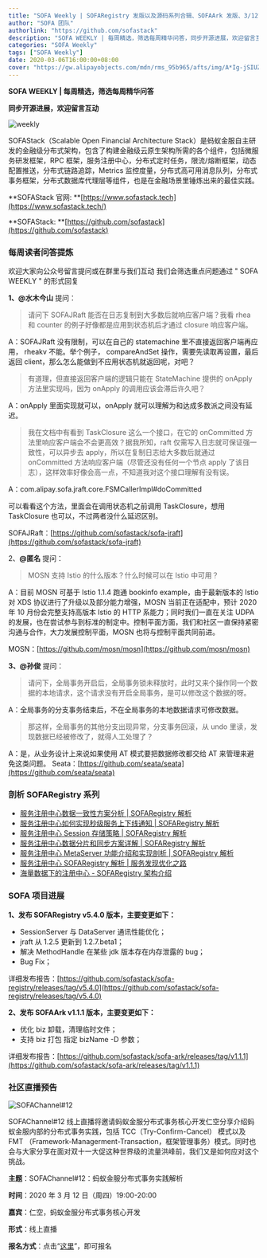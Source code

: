 ```yaml
---
title: "SOFA Weekly | SOFARegistry 发版以及源码系列合辑、SOFAArk 发版、3/12直播预告"
author: "SOFA 团队"
authorlink: "https://github.com/sofastack"
description: "SOFA WEEKLY | 每周精选，筛选每周精华问答，同步开源进展，欢迎留言互动。"
categories: "SOFA Weekly"
tags: ["SOFA Weekly"]
date: 2020-03-06T16:00:00+08:00
cover: "https://gw.alipayobjects.com/mdn/rms_95b965/afts/img/A*Ig-jSIUZWx0AAAAAAAAAAAAAARQnAQ"
---
```


**SOFA WEEKLY | 每周精选，筛选每周精华问答**

**同步开源进展，欢迎留言互动**

![weekly](https://gw.alipayobjects.com/mdn/rms_95b965/afts/img/A*ARgKS6SuU7YAAAAAAAAAAAAAARQnAQ)

SOFAStack（Scalable Open Financial Architecture Stack）是蚂蚁金服自主研发的金融级分布式架构，包含了构建金融级云原生架构所需的各个组件，包括微服务研发框架，RPC 框架，服务注册中心，分布式定时任务，限流/熔断框架，动态配置推送，分布式链路追踪，Metrics 监控度量，分布式高可用消息队列，分布式事务框架，分布式数据库代理层等组件，也是在金融场景里锤炼出来的最佳实践。

**SOFAStack 官网: **[https://www.sofastack.tech](https://www.sofastack.tech/)

**SOFAStack: **[https://github.com/sofastack](https://github.com/sofastack)

### 每周读者问答提炼

欢迎大家向公众号留言提问或在群里与我们互动
我们会筛选重点问题通过 " SOFA WEEKLY " 的形式回复

**1、@水木今山** 提问：

> 请问下 SOFAJRaft 能否在日志复制到大多数后就响应客户端？我看 rhea 和 counter 的例子好像都是应用到状态机后才通过 closure 响应客户端。

A：SOFAJRaft 没有限制，可以在自己的 statemachine 里不直接返回客户端再应用， rheakv 不能。举个例子， compareAndSet 操作，需要先读取再设置，最后返回 client，那么怎么能做到不应用状态机就返回呢，对吧？

> 有道理，但直接返回客户端的逻辑只能在 StateMachine 提供的 onApply 方法里实现吗，因为 onApply 的调用应该会滞后许久吧？

A：onApply 里面实现就可以，onApply 就可以理解为和达成多数派之间没有延迟。

> 我在文档中有看到 TaskClosure 这么一个接口，在它的 onCommitted 方法里响应客户端会不会更高效？据我所知，raft 仅需写入日志就可保证强一致性，可以异步去 apply，所以在复制日志给大多数后就通过 onCommitted 方法响应客户端（尽管还没有任何一个节点 apply 了该日志），这样效率好像会高一点，不知道我对这个接口理解有没有误。

A：com.alipay.sofa.jraft.core.FSMCallerImpl#doCommitted

可以看看这个方法，里面会在调用状态机之前调用 TaskClosure，想用 TaskClosure 也可以，不过两者没什么延迟区别。

SOFAJRaft：[https://github.com/sofastack/sofa-jraft](https://github.com/sofastack/sofa-jraft)

2、**@匿名** 提问：

> MOSN 支持 Istio 的什么版本？什么时候可以在 Istio 中可用？

A：目前 MOSN 可基于 Istio 1.1.4 跑通 bookinfo example，由于最新版本的 Istio 对 XDS 协议进行了升级以及部分能力增强，MOSN 当前正在适配中，预计 2020 年 10 月份会完整支持高版本 Istio 的 HTTP 系能力；同时我们一直在关注 UDPA 的发展，也在尝试参与到标准的制定中。控制平面方面，我们和社区一直保持紧密沟通与合作，大力发展控制平面，MOSN 也将与控制平面共同前进。

MOSN：[https://github.com/mosn/mosn](https://github.com/mosn/mosn)

**3、@孙俊** 提问：

> 请问下，全局事务开启后，全局事务锁未释放时，此时又来个操作同一个数据的本地请求，这个请求没有开启全局事务，是可以修改这个数据的呀。

A：全局事务的分支事务结束后，不在全局事务的本地数据请求可修改数据。

> 那这样，全局事务的其他分支出现异常，分支事务回滚，从 undo 里读，发现数据已经被修改了，就得人工处理了？

A：是，从业务设计上来说如果使用 AT 模式要把数据修改都交给 AT 来管理来避免这类问题。
Seata：[https://github.com/seata/seata](https://github.com/seata/seata)

### 剖析 SOFARegistry 系列

- [服务注册中心数据一致性方案分析 | SOFARegistry 解析](/blog/sofa-registry-data-consistency/)
- [服务注册中心如何实现秒级服务上下线通知 | SOFARegistry 解析](/blog/sofa-registry-service-offline-notification/)
- [服务注册中心 Session 存储策略 | SOFARegistry 解析](/blog/sofa-registry-session-storage/)
- [服务注册中心数据分片和同步方案详解 | SOFARegistry 解析](/blog/sofa-registry-data-fragmentation-synchronization-scheme/)
- [服务注册中心 MetaServer 功能介绍和实现剖析 | SOFARegistry 解析](/blog/sofa-registry-metaserver-function-introduction/)
- [服务注册中心 SOFARegistry 解析 | 服务发现优化之路](/blog/sofa-registry-service-discovery-optimization/)
- [海量数据下的注册中心 - SOFARegistry 架构介绍](/blog/sofa-registry-introduction/)

### SOFA 项目进展

**1、发布 SOFARegistry v5.4.0 版本，主要变更如下：**

- SessionServer 与 DataServer 通讯性能优化；
- jraft 从 1.2.5 更新到 1.2.7.beta1；
- 解决 MethodHandle 在某些 jdk 版本存在内存泄露的 bug；
- Bug Fix；

详细发布报告：[https://github.com/sofastack/sofa-registry/releases/tag/v5.4.0](https://github.com/sofastack/sofa-registry/releases/tag/v5.4.0)

**2、发布 SOFAArk v1.1.1 版本，主要变更如下：**

- 优化 biz 卸载，清理临时文件；
- 支持 biz 打包 指定 bizName -D 参数；

详细发布报告：[https://github.com/sofastack/sofa-ark/releases/tag/v1.1.1](https://github.com/sofastack/sofa-ark/releases/tag/v1.1.1)

### 社区直播预告

![SOFAChannel#12](https://cdn.nlark.com/yuque/0/2020/jpeg/226702/1581670095015-cc3cc59c-6f09-43fb-87c2-ce115f0c22a6.jpeg)

SOFAChannel#12 线上直播将邀请蚂蚁金服分布式事务核心开发仁空分享介绍蚂蚁金服内部的分布式事务实践，包括 TCC（Try-Confirm-Cancel） 模式以及 FMT （Framework-Managerment-Transaction，框架管理事务）模式。同时也会与大家分享在面对双十一大促这种世界级的流量洪峰前，我们又是如何应对这个挑战。

**主题**：SOFAChannel#12：蚂蚁金服分布式事务实践解析

**时间**：2020 年 3 月 12 日（周四）19:00-20:00

**嘉宾**：仁空，蚂蚁金服分布式事务核心开发

**形式**：线上直播

**报名方式**：点击“[这里](https://tech.antfin.com/community/live/1119)”，即可报名
